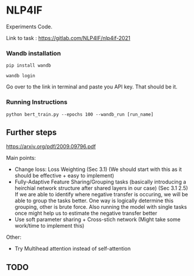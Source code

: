 # NLP4IF

Experiments Code.

Link to task : https://gitlab.com/NLP4IF/nlp4if-2021

### Wandb installation

```
pip install wandb

wandb login
```

Go over to the link in terminal and paste you API key. That should be it.

### Running Instructions

```
python bert_train.py --epochs 100 --wandb_run [run_name]
```

## Further steps
https://arxiv.org/pdf/2009.09796.pdf

Main points:
- Change loss: Loss Weighting (Sec 3.1) (We should start with this as it should be effective + easy to implement)
- Fully-Adaptive Feature Sharing/Grouping tasks (basically introducing a heirchial network structure after shared layers in our case) (Sec 3.1 2.5)
If we are able to identify where negative transfer is occuring, we will be able to group the tasks better. One way is logically determine this grouping, other is brute force. Also running the model with single tasks once might help us to estimate the negative transfer better
- Use soft parameter sharing + Cross-stich network (Might take some work/time to implement this)

Other:
- Try Multihead attention instead of self-attention

## TODO
